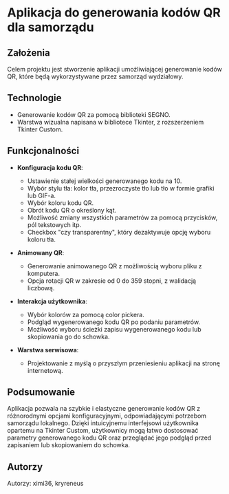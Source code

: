 # Aplikacja do generowania kodów QR dla samorządu

## Założenia
Celem projektu jest stworzenie aplikacji umożliwiającej generowanie kodów QR, które będą wykorzystywane przez samorząd wydziałowy.

## Technologie
- Generowanie kodów QR za pomocą biblioteki SEGNO.
- Warstwa wizualna napisana w bibliotece Tkinter, z rozszerzeniem Tkinter Custom.

## Funkcjonalności
- **Konfiguracja kodu QR**:
  - Ustawienie stałej wielkości generowanego kodu na 10.
  - Wybór stylu tła: kolor tła, przezroczyste tło lub tło w formie grafiki lub GIF-a.
  - Wybór koloru kodu QR.
  - Obrót kodu QR o określony kąt.
  - Możliwość zmiany wszystkich parametrów za pomocą przycisków, pól tekstowych itp.
  - Checkbox "czy transparentny", który dezaktywuje opcję wyboru koloru tła.
  
- **Animowany QR**:
  - Generowanie animowanego QR z możliwością wyboru pliku z komputera.
  - Opcja rotacji QR w zakresie od 0 do 359 stopni, z walidacją liczbową.
  
- **Interakcja użytkownika**:
  - Wybór kolorów za pomocą color pickera.
  - Podgląd wygenerowanego kodu QR po podaniu parametrów.
  - Możliwość wyboru ścieżki zapisu wygenerowanego kodu lub skopiowania go do schowka.

- **Warstwa serwisowa**:
  - Projektowanie z myślą o przyszłym przeniesieniu aplikacji na stronę internetową.

## Podsumowanie
Aplikacja pozwala na szybkie i elastyczne generowanie kodów QR z różnorodnymi opcjami konfiguracyjnymi, odpowiadającymi potrzebom samorządu lokalnego. Dzięki intuicyjnemu interfejsowi użytkownika opartemu na Tkinter Custom, użytkownicy mogą łatwo dostosować parametry generowanego kodu QR oraz przeglądać jego podgląd przed zapisaniem lub skopiowaniem do schowka.

## Autorzy
Autorzy: ximi36, kryreneus

